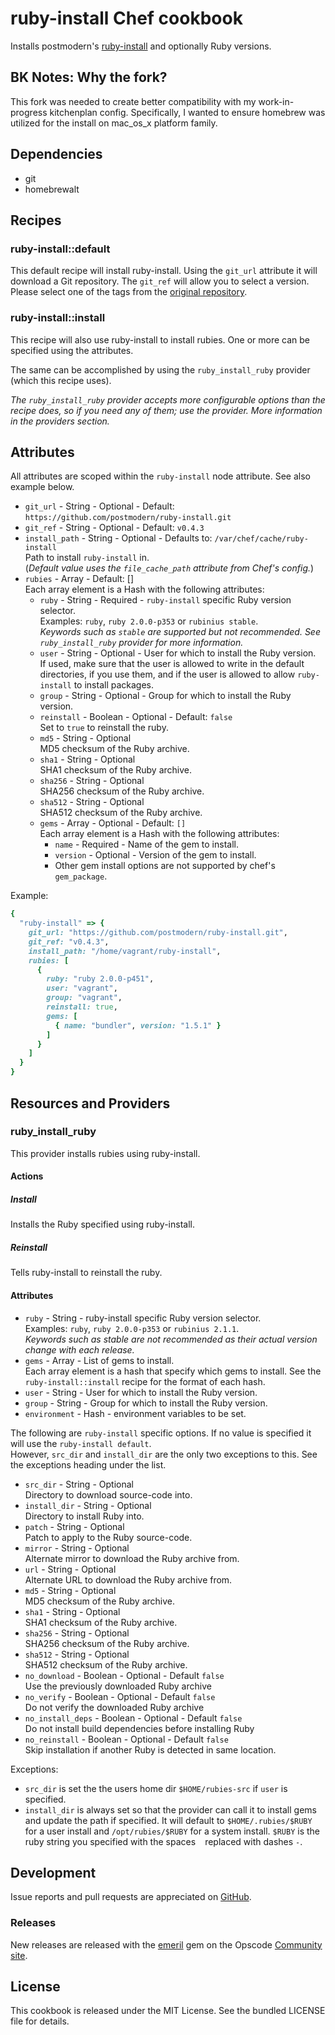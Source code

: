 # ruby-install Chef cookbook

Installs postmodern's [ruby-install](https://github.com/postmodern/ruby-install)
and optionally Ruby versions.

## BK Notes: Why the fork?

This fork was needed to create better compatibility with my work-in-progress kitchenplan config.
Specifically, I wanted to ensure homebrew was utilized for the install on mac_os_x platform family.

## Dependencies

- git
- homebrewalt

## Recipes

### ruby-install::default

This default recipe will install ruby-install.
Using the `git_url` attribute it will download a Git repository.
The `git_ref` will allow you to select a version.
Please select one of the tags from the
[original repository](https://github.com/postmodern/ruby-install/releases).

### ruby-install::install

This recipe will also use ruby-install to install rubies.
One or more can be specified using the attributes.

The same can be accomplished by using the `ruby_install_ruby` provider
(which this recipe uses).

*The `ruby_install_ruby` provider accepts more
configurable options than the recipe does, so if you need any of them;
use the provider. More information in the providers section.*

## Attributes

All attributes are scoped within the `ruby-install` node attribute.
See also example below.

- `git_url` - String - Optional -
  Default: `https://github.com/postmodern/ruby-install.git`
- `git_ref` - String - Optional - Default: `v0.4.3`
- `install_path` - String - Optional -
  Defaults to: `/var/chef/cache/ruby-install`  
  Path to install `ruby-install` in.  
  (*Default value uses the `file_cache_path` attribute from Chef's config.*)
- `rubies` - Array - Default: []  
  Each array element is a Hash with the following attributes:
  - `ruby` - String - Required - `ruby-install` specific Ruby version
    selector.  
    Examples: `ruby`, `ruby 2.0.0-p353` or `rubinius stable`.  
    *Keywords such as `stable` are supported but not recommended. See
    `ruby_install_ruby` provider for more information.*
  - `user` - String - Optional - User for which to install the Ruby version.  
    If used, make sure that the user is allowed to write in the default
    directories, if you use them, and if the user is allowed to allow
    `ruby-install` to install packages.
  - `group` - String - Optional - Group for which to install the Ruby version.
  - `reinstall` - Boolean - Optional - Default: `false`  
    Set to `true` to reinstall the ruby.
  - `md5` - String - Optional  
     MD5 checksum of the Ruby archive.
  - `sha1` - String - Optional  
    SHA1 checksum of the Ruby archive.
  - `sha256` - String - Optional  
    SHA256 checksum of the Ruby archive.
  - `sha512` - String - Optional  
    SHA512 checksum of the Ruby archive.
  - `gems` - Array - Optional - Default: `[]`  
    Each array element is a Hash with the following attributes:
    - `name` - Required - Name of the gem to install.
    - `version` - Optional - Version of the gem to install.
    - Other gem install options are not supported by chef's `gem_package`.

Example:

```ruby
{
  "ruby-install" => {
    git_url: "https://github.com/postmodern/ruby-install.git",
    git_ref: "v0.4.3",
    install_path: "/home/vagrant/ruby-install",
    rubies: [
      {
        ruby: "ruby 2.0.0-p451",
        user: "vagrant",
        group: "vagrant",
        reinstall: true,
        gems: [
          { name: "bundler", version: "1.5.1" }
        ]
      }
    ]
  }
}
```

## Resources and Providers

### ruby_install_ruby

This provider installs rubies using ruby-install.

#### Actions

##### Install

Installs the Ruby specified using ruby-install.

##### Reinstall

Tells ruby-install to reinstall the ruby.

#### Attributes

- `ruby` - String - ruby-install specific Ruby version selector.  
  Examples: `ruby`, `ruby 2.0.0-p353` or `rubinius 2.1.1`.  
  *Keywords such as stable are not recommended as their actual version change
  with each release.*
- `gems` - Array - List of gems to install.  
  Each array element is a hash that specify which gems to install.
  See the `ruby-install::install` recipe for the format of each hash.
- `user` - String - User for which to install the Ruby version.
- `group` - String - Group for which to install the Ruby version.
- `environment` - Hash - environment variables to be set.

The following are `ruby-install` specific options. If no value is specified
it will use the `ruby-install default`.  
However, `src_dir` and `install_dir` are the only two exceptions to this.
See the exceptions heading under the list.

- `src_dir` - String - Optional  
  Directory to download source-code into.
- `install_dir` - String - Optional  
  Directory to install Ruby into.
- `patch` - String - Optional  
  Patch to apply to the Ruby source-code.
- `mirror` - String - Optional  
  Alternate mirror to download the Ruby archive from.
- `url` - String - Optional  
  Alternate URL to download the Ruby archive from.
- `md5` - String - Optional  
  MD5 checksum of the Ruby archive.
- `sha1` - String - Optional  
  SHA1 checksum of the Ruby archive.
- `sha256` - String - Optional  
  SHA256 checksum of the Ruby archive.
- `sha512` - String - Optional  
  SHA512 checksum of the Ruby archive.
- `no_download` - Boolean - Optional - Default `false`  
  Use the previously downloaded Ruby archive
- `no_verify` - Boolean - Optional - Default `false`  
  Do not verify the downloaded Ruby archive
- `no_install_deps` - Boolean - Optional - Default `false`  
  Do not install build dependencies before installing Ruby
- `no_reinstall` - Boolean - Optional - Default `false`  
  Skip installation if another Ruby is detected in same location.

Exceptions:

- `src_dir` is set the the users home dir `$HOME/rubies-src` if `user` is
  specified.
- `install_dir` is always set so that the provider can call it to install
  gems and update the path if specified. It will default to
  `$HOME/.rubies/$RUBY` for a user install and `/opt/rubies/$RUBY` for a
  system install. `$RUBY` is the ruby string you specified with the spaces
  ` ` replaced with dashes `-`.

## Development

Issue reports and pull requests are appreciated on
[GitHub](https://github.com/tombruijn/chef-ruby-install).

### Releases

New releases are released with the [emeril](https://github.com/fnichol/emeril)
gem on the Opscode
[Community site](http://community.opscode.com/cookbooks/ruby-install).

## License

This cookbook is released under the MIT License.
See the bundled LICENSE file for details.
